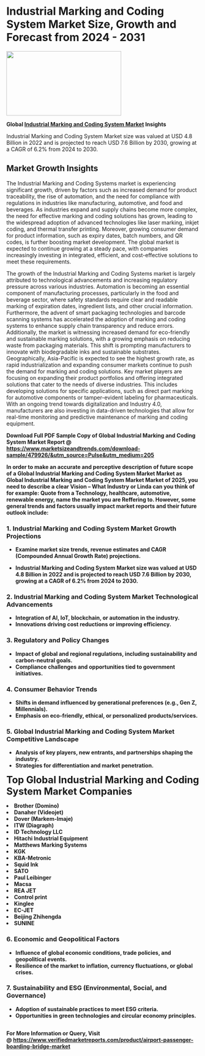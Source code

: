 <H1>Industrial Marking and Coding System Market Size, Growth and Forecast from 2024 - 2031</H1><img class="aligncenter size-medium wp-image-584254" src="https://thirdeyenews.in/wp-content/uploads/2024/09/Global-Market-Research-300x168.jpeg" alt="" width="300" height="168" /><p><strong>Global&nbsp;<a href="https://www.marketsizeandtrends.com/download-sample/479926/&amp;utm_source=Pulse&amp;utm_medium=205">Industrial Marking and Coding System Market</a> Insights</strong></p><p>Industrial Marking and Coding System Market size was valued at USD 4.8 Billion in 2022 and is projected to reach USD 7.6 Billion by 2030, growing at a CAGR of 6.2% from 2024 to 2030.</p><p><h2>Market Growth Insights</h2> <p>The Industrial Marking and Coding Systems market is experiencing significant growth, driven by factors such as increased demand for product traceability, the rise of automation, and the need for compliance with regulations in industries like manufacturing, automotive, and food and beverages. As industries expand and supply chains become more complex, the need for effective marking and coding solutions has grown, leading to the widespread adoption of advanced technologies like laser marking, inkjet coding, and thermal transfer printing. Moreover, growing consumer demand for product information, such as expiry dates, batch numbers, and QR codes, is further boosting market development. The global market is expected to continue growing at a steady pace, with companies increasingly investing in integrated, efficient, and cost-effective solutions to meet these requirements.</p> <p><strong></strong></p> <p>The growth of the Industrial Marking and Coding Systems market is largely attributed to technological advancements and increasing regulatory pressure across various industries. Automation is becoming an essential component of manufacturing processes, particularly in the food and beverage sector, where safety standards require clear and readable marking of expiration dates, ingredient lists, and other crucial information. Furthermore, the advent of smart packaging technologies and barcode scanning systems has accelerated the adoption of marking and coding systems to enhance supply chain transparency and reduce errors. Additionally, the market is witnessing increased demand for eco-friendly and sustainable marking solutions, with a growing emphasis on reducing waste from packaging materials. This shift is prompting manufacturers to innovate with biodegradable inks and sustainable substrates. Geographically, Asia-Pacific is expected to see the highest growth rate, as rapid industrialization and expanding consumer markets continue to push the demand for marking and coding solutions. Key market players are focusing on expanding their product portfolios and offering integrated solutions that cater to the needs of diverse industries. This includes developing solutions for specific applications, such as direct part marking for automotive components or tamper-evident labeling for pharmaceuticals. With an ongoing trend towards digitalization and Industry 4.0, manufacturers are also investing in data-driven technologies that allow for real-time monitoring and predictive maintenance of marking and coding equipment.</p> <p><strong></p><p><span class=""><strong>Download Full PDF Sample Copy of Global Industrial Marking and Coding System Market Report</strong> @ <a href="https://www.marketsizeandtrends.com/download-sample/479926/&amp;utm_source=Pulse&amp;utm_medium=205" target="_blank">https://www.marketsizeandtrends.com/download-sample/479926/&amp;utm_source=Pulse&amp;utm_medium=205</a></span></p><p>In order to make an accurate and perceptive description of future scope of a Global&nbsp;Industrial Marking and Coding System Market Market as Global&nbsp;Industrial Marking and Coding System Market Market of 2025, you need to describe a clear Vision &ndash; What Industry or Linda can you think of for example: Quote from a Technology, healthcare, automotive, renewable energy, name the market you are Reffering to. However, some general trends and factors usually impact market reports and their future outlook include:</p><h3>1.&nbsp;<strong>Industrial Marking and Coding System Market Growth Projections</strong></h3><ul><li>Examine market size trends, revenue estimates and CAGR (Compounded Annual Growth Rate) projections.</li><li><p>Industrial Marking and Coding System Market size was valued at USD 4.8 Billion in 2022 and is projected to reach USD 7.6 Billion by 2030, growing at a CAGR of 6.2% from 2024 to 2030.</p></li></ul><h3>2.&nbsp;<strong>Industrial Marking and Coding System Market Technological Advancements</strong></h3><ul><li>Integration of AI, IoT, blockchain, or automation in the industry.</li><li>Innovations driving cost reductions or improving efficiency.</li></ul><h3>3.&nbsp;<strong>Regulatory and Policy Changes</strong></h3><ul><li>Impact of global and regional regulations, including sustainability and carbon-neutral goals.</li><li>Compliance challenges and opportunities tied to government initiatives.</li></ul><h3>4.&nbsp;<strong>Consumer Behavior Trends</strong></h3><ul><li>Shifts in demand influenced by generational preferences (e.g., Gen Z, Millennials).</li><li>Emphasis on eco-friendly, ethical, or personalized products/services.</li></ul><h3>5.&nbsp;<strong>Global Industrial Marking and Coding System Market Competitive Landscape</strong></h3><ul><li>Analysis of key players, new entrants, and partnerships shaping the industry.</li><li>Strategies for differentiation and market penetration.</li></ul><p data-pm-slice="1 1 []"><span style="color: inherit; font-family: inherit; font-size: 25px;">Top Global Industrial Marking and Coding System Market Companies</span></p><div class="" data-test-id=""><p><li>Brother (Domino)</li><li> Danaher (Videojet)</li><li> Dover (Markem-Imaje)</li><li> ITW (Diagraph)</li><li> ID Technology LLC</li><li> Hitachi Industrial Equipment</li><li> Matthews Marking Systems</li><li> KGK</li><li> KBA-Metronic</li><li> Squid Ink</li><li> SATO</li><li> Paul Leibinger</li><li> Macsa</li><li> REA JET</li><li> Control print</li><li> Kinglee</li><li> EC-JET</li><li> Beijing Zhihengda</li><li> SUNINE</li></p></div><h3>6.&nbsp;<strong>Economic and Geopolitical Factors</strong></h3><ul><li>Influence of global economic conditions, trade policies, and geopolitical events.</li><li>Resilience of the market to inflation, currency fluctuations, or global crises.</li></ul><h3>7.&nbsp;<strong>Sustainability and ESG (Environmental, Social, and Governance)</strong></h3><ul><li>Adoption of sustainable practices to meet ESG criteria.</li><li>Opportunities in green technologies and circular economy principles.</li></ul><h2><strong style="font-size: 14px;">For More Information or Query, Visit @&nbsp;</strong><a style="background-color: #ffffff; font-size: 14px;" href="https://www.marketsizeandtrends.com/report/industrial-marking-and-coding-system-market/" target="_blank">https://www.verifiedmarketreports.com/product/airport-passenger-boarding-bridge-market</a></h2>
